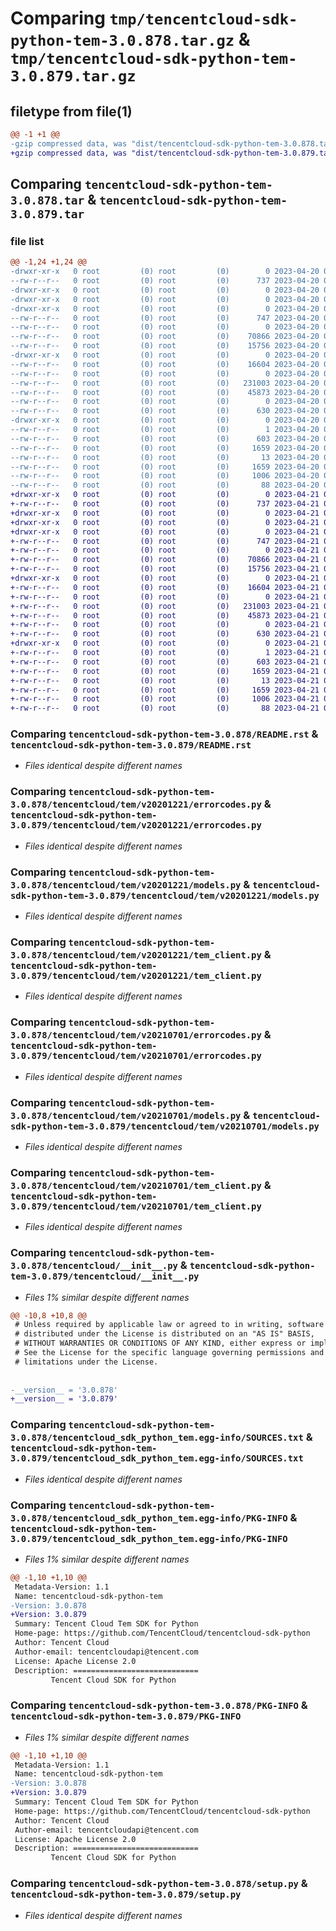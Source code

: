 # Comparing `tmp/tencentcloud-sdk-python-tem-3.0.878.tar.gz` & `tmp/tencentcloud-sdk-python-tem-3.0.879.tar.gz`

## filetype from file(1)

```diff
@@ -1 +1 @@
-gzip compressed data, was "dist/tencentcloud-sdk-python-tem-3.0.878.tar", last modified: Thu Apr 20 00:49:27 2023, max compression
+gzip compressed data, was "dist/tencentcloud-sdk-python-tem-3.0.879.tar", last modified: Fri Apr 21 01:02:54 2023, max compression
```

## Comparing `tencentcloud-sdk-python-tem-3.0.878.tar` & `tencentcloud-sdk-python-tem-3.0.879.tar`

### file list

```diff
@@ -1,24 +1,24 @@
-drwxr-xr-x   0 root         (0) root         (0)        0 2023-04-20 00:49:27.000000 tencentcloud-sdk-python-tem-3.0.878/
--rw-r--r--   0 root         (0) root         (0)      737 2023-04-20 00:49:27.000000 tencentcloud-sdk-python-tem-3.0.878/README.rst
-drwxr-xr-x   0 root         (0) root         (0)        0 2023-04-20 00:49:27.000000 tencentcloud-sdk-python-tem-3.0.878/tencentcloud/
-drwxr-xr-x   0 root         (0) root         (0)        0 2023-04-20 00:49:27.000000 tencentcloud-sdk-python-tem-3.0.878/tencentcloud/tem/
-drwxr-xr-x   0 root         (0) root         (0)        0 2023-04-20 00:49:27.000000 tencentcloud-sdk-python-tem-3.0.878/tencentcloud/tem/v20201221/
--rw-r--r--   0 root         (0) root         (0)      747 2023-04-20 00:49:27.000000 tencentcloud-sdk-python-tem-3.0.878/tencentcloud/tem/v20201221/errorcodes.py
--rw-r--r--   0 root         (0) root         (0)        0 2023-04-20 00:49:27.000000 tencentcloud-sdk-python-tem-3.0.878/tencentcloud/tem/v20201221/__init__.py
--rw-r--r--   0 root         (0) root         (0)    70866 2023-04-20 00:49:27.000000 tencentcloud-sdk-python-tem-3.0.878/tencentcloud/tem/v20201221/models.py
--rw-r--r--   0 root         (0) root         (0)    15756 2023-04-20 00:49:27.000000 tencentcloud-sdk-python-tem-3.0.878/tencentcloud/tem/v20201221/tem_client.py
-drwxr-xr-x   0 root         (0) root         (0)        0 2023-04-20 00:49:27.000000 tencentcloud-sdk-python-tem-3.0.878/tencentcloud/tem/v20210701/
--rw-r--r--   0 root         (0) root         (0)    16604 2023-04-20 00:49:27.000000 tencentcloud-sdk-python-tem-3.0.878/tencentcloud/tem/v20210701/errorcodes.py
--rw-r--r--   0 root         (0) root         (0)        0 2023-04-20 00:49:27.000000 tencentcloud-sdk-python-tem-3.0.878/tencentcloud/tem/v20210701/__init__.py
--rw-r--r--   0 root         (0) root         (0)   231003 2023-04-20 00:49:27.000000 tencentcloud-sdk-python-tem-3.0.878/tencentcloud/tem/v20210701/models.py
--rw-r--r--   0 root         (0) root         (0)    45873 2023-04-20 00:49:27.000000 tencentcloud-sdk-python-tem-3.0.878/tencentcloud/tem/v20210701/tem_client.py
--rw-r--r--   0 root         (0) root         (0)        0 2023-04-20 00:49:27.000000 tencentcloud-sdk-python-tem-3.0.878/tencentcloud/tem/__init__.py
--rw-r--r--   0 root         (0) root         (0)      630 2023-04-20 00:49:27.000000 tencentcloud-sdk-python-tem-3.0.878/tencentcloud/__init__.py
-drwxr-xr-x   0 root         (0) root         (0)        0 2023-04-20 00:49:27.000000 tencentcloud-sdk-python-tem-3.0.878/tencentcloud_sdk_python_tem.egg-info/
--rw-r--r--   0 root         (0) root         (0)        1 2023-04-20 00:49:27.000000 tencentcloud-sdk-python-tem-3.0.878/tencentcloud_sdk_python_tem.egg-info/dependency_links.txt
--rw-r--r--   0 root         (0) root         (0)      603 2023-04-20 00:49:27.000000 tencentcloud-sdk-python-tem-3.0.878/tencentcloud_sdk_python_tem.egg-info/SOURCES.txt
--rw-r--r--   0 root         (0) root         (0)     1659 2023-04-20 00:49:27.000000 tencentcloud-sdk-python-tem-3.0.878/tencentcloud_sdk_python_tem.egg-info/PKG-INFO
--rw-r--r--   0 root         (0) root         (0)       13 2023-04-20 00:49:27.000000 tencentcloud-sdk-python-tem-3.0.878/tencentcloud_sdk_python_tem.egg-info/top_level.txt
--rw-r--r--   0 root         (0) root         (0)     1659 2023-04-20 00:49:27.000000 tencentcloud-sdk-python-tem-3.0.878/PKG-INFO
--rw-r--r--   0 root         (0) root         (0)     1006 2023-04-20 00:49:27.000000 tencentcloud-sdk-python-tem-3.0.878/setup.py
--rw-r--r--   0 root         (0) root         (0)       88 2023-04-20 00:49:27.000000 tencentcloud-sdk-python-tem-3.0.878/setup.cfg
+drwxr-xr-x   0 root         (0) root         (0)        0 2023-04-21 01:02:54.000000 tencentcloud-sdk-python-tem-3.0.879/
+-rw-r--r--   0 root         (0) root         (0)      737 2023-04-21 01:02:54.000000 tencentcloud-sdk-python-tem-3.0.879/README.rst
+drwxr-xr-x   0 root         (0) root         (0)        0 2023-04-21 01:02:54.000000 tencentcloud-sdk-python-tem-3.0.879/tencentcloud/
+drwxr-xr-x   0 root         (0) root         (0)        0 2023-04-21 01:02:54.000000 tencentcloud-sdk-python-tem-3.0.879/tencentcloud/tem/
+drwxr-xr-x   0 root         (0) root         (0)        0 2023-04-21 01:02:54.000000 tencentcloud-sdk-python-tem-3.0.879/tencentcloud/tem/v20201221/
+-rw-r--r--   0 root         (0) root         (0)      747 2023-04-21 01:02:54.000000 tencentcloud-sdk-python-tem-3.0.879/tencentcloud/tem/v20201221/errorcodes.py
+-rw-r--r--   0 root         (0) root         (0)        0 2023-04-21 01:02:54.000000 tencentcloud-sdk-python-tem-3.0.879/tencentcloud/tem/v20201221/__init__.py
+-rw-r--r--   0 root         (0) root         (0)    70866 2023-04-21 01:02:54.000000 tencentcloud-sdk-python-tem-3.0.879/tencentcloud/tem/v20201221/models.py
+-rw-r--r--   0 root         (0) root         (0)    15756 2023-04-21 01:02:54.000000 tencentcloud-sdk-python-tem-3.0.879/tencentcloud/tem/v20201221/tem_client.py
+drwxr-xr-x   0 root         (0) root         (0)        0 2023-04-21 01:02:54.000000 tencentcloud-sdk-python-tem-3.0.879/tencentcloud/tem/v20210701/
+-rw-r--r--   0 root         (0) root         (0)    16604 2023-04-21 01:02:54.000000 tencentcloud-sdk-python-tem-3.0.879/tencentcloud/tem/v20210701/errorcodes.py
+-rw-r--r--   0 root         (0) root         (0)        0 2023-04-21 01:02:54.000000 tencentcloud-sdk-python-tem-3.0.879/tencentcloud/tem/v20210701/__init__.py
+-rw-r--r--   0 root         (0) root         (0)   231003 2023-04-21 01:02:54.000000 tencentcloud-sdk-python-tem-3.0.879/tencentcloud/tem/v20210701/models.py
+-rw-r--r--   0 root         (0) root         (0)    45873 2023-04-21 01:02:54.000000 tencentcloud-sdk-python-tem-3.0.879/tencentcloud/tem/v20210701/tem_client.py
+-rw-r--r--   0 root         (0) root         (0)        0 2023-04-21 01:02:54.000000 tencentcloud-sdk-python-tem-3.0.879/tencentcloud/tem/__init__.py
+-rw-r--r--   0 root         (0) root         (0)      630 2023-04-21 01:02:54.000000 tencentcloud-sdk-python-tem-3.0.879/tencentcloud/__init__.py
+drwxr-xr-x   0 root         (0) root         (0)        0 2023-04-21 01:02:54.000000 tencentcloud-sdk-python-tem-3.0.879/tencentcloud_sdk_python_tem.egg-info/
+-rw-r--r--   0 root         (0) root         (0)        1 2023-04-21 01:02:54.000000 tencentcloud-sdk-python-tem-3.0.879/tencentcloud_sdk_python_tem.egg-info/dependency_links.txt
+-rw-r--r--   0 root         (0) root         (0)      603 2023-04-21 01:02:54.000000 tencentcloud-sdk-python-tem-3.0.879/tencentcloud_sdk_python_tem.egg-info/SOURCES.txt
+-rw-r--r--   0 root         (0) root         (0)     1659 2023-04-21 01:02:54.000000 tencentcloud-sdk-python-tem-3.0.879/tencentcloud_sdk_python_tem.egg-info/PKG-INFO
+-rw-r--r--   0 root         (0) root         (0)       13 2023-04-21 01:02:54.000000 tencentcloud-sdk-python-tem-3.0.879/tencentcloud_sdk_python_tem.egg-info/top_level.txt
+-rw-r--r--   0 root         (0) root         (0)     1659 2023-04-21 01:02:54.000000 tencentcloud-sdk-python-tem-3.0.879/PKG-INFO
+-rw-r--r--   0 root         (0) root         (0)     1006 2023-04-21 01:02:54.000000 tencentcloud-sdk-python-tem-3.0.879/setup.py
+-rw-r--r--   0 root         (0) root         (0)       88 2023-04-21 01:02:54.000000 tencentcloud-sdk-python-tem-3.0.879/setup.cfg
```

### Comparing `tencentcloud-sdk-python-tem-3.0.878/README.rst` & `tencentcloud-sdk-python-tem-3.0.879/README.rst`

 * *Files identical despite different names*

### Comparing `tencentcloud-sdk-python-tem-3.0.878/tencentcloud/tem/v20201221/errorcodes.py` & `tencentcloud-sdk-python-tem-3.0.879/tencentcloud/tem/v20201221/errorcodes.py`

 * *Files identical despite different names*

### Comparing `tencentcloud-sdk-python-tem-3.0.878/tencentcloud/tem/v20201221/models.py` & `tencentcloud-sdk-python-tem-3.0.879/tencentcloud/tem/v20201221/models.py`

 * *Files identical despite different names*

### Comparing `tencentcloud-sdk-python-tem-3.0.878/tencentcloud/tem/v20201221/tem_client.py` & `tencentcloud-sdk-python-tem-3.0.879/tencentcloud/tem/v20201221/tem_client.py`

 * *Files identical despite different names*

### Comparing `tencentcloud-sdk-python-tem-3.0.878/tencentcloud/tem/v20210701/errorcodes.py` & `tencentcloud-sdk-python-tem-3.0.879/tencentcloud/tem/v20210701/errorcodes.py`

 * *Files identical despite different names*

### Comparing `tencentcloud-sdk-python-tem-3.0.878/tencentcloud/tem/v20210701/models.py` & `tencentcloud-sdk-python-tem-3.0.879/tencentcloud/tem/v20210701/models.py`

 * *Files identical despite different names*

### Comparing `tencentcloud-sdk-python-tem-3.0.878/tencentcloud/tem/v20210701/tem_client.py` & `tencentcloud-sdk-python-tem-3.0.879/tencentcloud/tem/v20210701/tem_client.py`

 * *Files identical despite different names*

### Comparing `tencentcloud-sdk-python-tem-3.0.878/tencentcloud/__init__.py` & `tencentcloud-sdk-python-tem-3.0.879/tencentcloud/__init__.py`

 * *Files 1% similar despite different names*

```diff
@@ -10,8 +10,8 @@
 # Unless required by applicable law or agreed to in writing, software
 # distributed under the License is distributed on an "AS IS" BASIS,
 # WITHOUT WARRANTIES OR CONDITIONS OF ANY KIND, either express or implied.
 # See the License for the specific language governing permissions and
 # limitations under the License.
 
 
-__version__ = '3.0.878'
+__version__ = '3.0.879'
```

### Comparing `tencentcloud-sdk-python-tem-3.0.878/tencentcloud_sdk_python_tem.egg-info/SOURCES.txt` & `tencentcloud-sdk-python-tem-3.0.879/tencentcloud_sdk_python_tem.egg-info/SOURCES.txt`

 * *Files identical despite different names*

### Comparing `tencentcloud-sdk-python-tem-3.0.878/tencentcloud_sdk_python_tem.egg-info/PKG-INFO` & `tencentcloud-sdk-python-tem-3.0.879/tencentcloud_sdk_python_tem.egg-info/PKG-INFO`

 * *Files 1% similar despite different names*

```diff
@@ -1,10 +1,10 @@
 Metadata-Version: 1.1
 Name: tencentcloud-sdk-python-tem
-Version: 3.0.878
+Version: 3.0.879
 Summary: Tencent Cloud Tem SDK for Python
 Home-page: https://github.com/TencentCloud/tencentcloud-sdk-python
 Author: Tencent Cloud
 Author-email: tencentcloudapi@tencent.com
 License: Apache License 2.0
 Description: ============================
         Tencent Cloud SDK for Python
```

### Comparing `tencentcloud-sdk-python-tem-3.0.878/PKG-INFO` & `tencentcloud-sdk-python-tem-3.0.879/PKG-INFO`

 * *Files 1% similar despite different names*

```diff
@@ -1,10 +1,10 @@
 Metadata-Version: 1.1
 Name: tencentcloud-sdk-python-tem
-Version: 3.0.878
+Version: 3.0.879
 Summary: Tencent Cloud Tem SDK for Python
 Home-page: https://github.com/TencentCloud/tencentcloud-sdk-python
 Author: Tencent Cloud
 Author-email: tencentcloudapi@tencent.com
 License: Apache License 2.0
 Description: ============================
         Tencent Cloud SDK for Python
```

### Comparing `tencentcloud-sdk-python-tem-3.0.878/setup.py` & `tencentcloud-sdk-python-tem-3.0.879/setup.py`

 * *Files identical despite different names*


